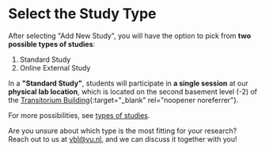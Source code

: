 
# Select the Study Type

After selecting "Add New Study", you will have the option to pick from **two possible types of studies**:   

1. Standard Study   
2. Online External Study    

In a **"Standard Study"**, students will participate in **a single session** at our **physical lab location**, which is located on the second basement level (-2) of the [Transitorium Building](https://vu.nl/en/about-vu/more-about/transitorium){:target="_blank" rel="noopener noreferrer"}.

For more possibilities, see [types of studies](Types_of_Studies). 

Are you unsure about which type is the most fitting for your research? Reach out to us at vbl@vu.nl, and we can discuss it together with you!
